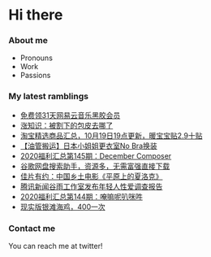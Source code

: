 # Hi there 

### About me
- Pronouns
- Work
- Passions 

### My latest ramblings
<!-- BLOGPOSTS:START -->
- [免费领31天网易云音乐黑胶会员](https://fuliba2020.net/heijiao.html)
- [涨知识：被割下的包皮去哪了](https://fuliba2020.net/baopi.html)
- [淘宝精选商品汇总，10月19日19点更新，暖宝宝贴2.9十贴](https://fuliba2020.net/99.html)
- [【油管搬运】日本小姐姐更衣室No Bra换装](https://fuliba2020.net/no-bra.html)
- [2020福利汇总第145期：December Composer](https://fuliba2020.net/2020145.html)
- [谷歌网盘搜索助手，资源多，无需富强直接下载](https://fuliba2020.net/gezhongvip.html)
- [佳片有约：中国乡土电影《平原上的夏洛克》](https://fuliba2020.net/rebuilding.html)
- [腾讯新闻谷雨工作室发布年轻人性爱调查报告](https://fuliba2020.net/guyu.html)
- [2020福利汇总第144期：唵嘛呢叭咪吽](https://fuliba2020.net/2020144.html)
- [现实版银滩海鸡，400一次](https://fuliba2020.net/haiji.html)
<!-- BLOGPOSTS:END -->

### Contact me
You can reach me at twitter!
